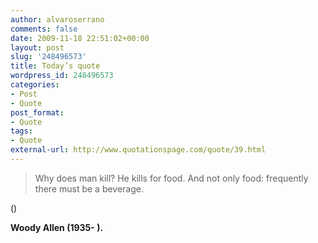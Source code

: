 ```yaml
---
author: alvaroserrano
comments: false
date: 2009-11-18 22:51:02+00:00
layout: post
slug: '248496573'
title: Today’s quote
wordpress_id: 248496573
categories:
- Post
- Quote
post_format:
- Quote
tags:
- Quote
external-url: http://www.quotationspage.com/quote/39.html
---
```


<blockquote>Why does man kill? He kills for food. And not only food: frequently there must be a beverage.</blockquote>()
		
**Woody Allen (1935- ).**
